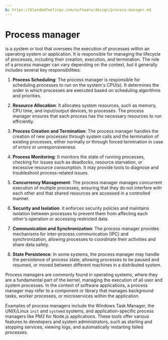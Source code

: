 ```yaml
---
b: https://blendedfeelings.com/software/design/process-manager.md
---
```


# Process manager 
is a system or tool that oversees the execution of processes within an operating system or application. It is responsible for managing the lifecycle of processes, including their creation, execution, and termination. The role of a process manager can vary depending on the context, but it generally includes several key responsibilities:

1. **Process Scheduling**: The process manager is responsible for scheduling processes to run on the system's CPU(s). It determines the order in which processes are executed based on scheduling algorithms and priorities.

2. **Resource Allocation**: It allocates system resources, such as memory, CPU time, and input/output devices, to processes. The process manager ensures that each process has the necessary resources to run efficiently.

3. **Process Creation and Termination**: The process manager handles the creation of new processes through system calls and the termination of existing processes, either normally or through forced termination in case of errors or unresponsiveness.

4. **Process Monitoring**: It monitors the state of running processes, checking for issues such as deadlocks, resource starvation, or excessive resource consumption. It may provide tools to diagnose and troubleshoot process-related issues.

5. **Concurrency Management**: The process manager manages concurrent execution of multiple processes, ensuring that they do not interfere with each other and that shared resources are accessed in a controlled manner.

6. **Security and Isolation**: It enforces security policies and maintains isolation between processes to prevent them from affecting each other's operation or accessing restricted data.

7. **Communication and Synchronization**: The process manager provides mechanisms for inter-process communication (IPC) and synchronization, allowing processes to coordinate their activities and share data safely.

8. **State Persistence**: In some systems, the process manager may handle the persistence of process state, allowing processes to be paused and resumed, or moved between different machines in a distributed system.

Process managers are commonly found in operating systems, where they are a fundamental part of the kernel, managing the execution of all user and system processes. In the context of software applications, a process manager may refer to a component or library that manages background tasks, worker processes, or microservices within the application.

Examples of process managers include the Windows Task Manager, the UNIX/Linux `init` and `systemd` systems, and application-specific process managers like PM2 for Node.js applications. These tools offer various features to developers and system administrators, such as starting and stopping services, viewing logs, and automatically restarting failed processes.